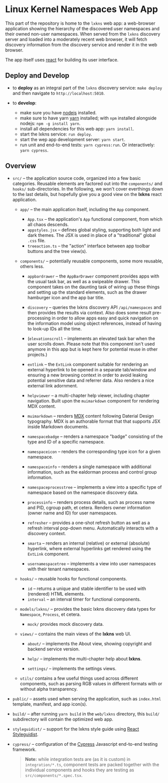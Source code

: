 # Linux Kernel Namespaces Web App

This part of the repository is home to the `lxkns` web app: a web-browser
application showing the hierarchy of the discovered user namespaces and their
owned non-user namespaces. When served from the `lxkns` discovery server and
loaded into a moderately recent web browser, it will fetch discovery information
from the discovery service and render it in the web browser.

The app itself uses [react](https://reactjs.org) for building its user
interface.

## Deploy and Develop

- to **deploy** as an integral part of the `lxkns` discovery service: `make
  deploy` and then navigate to `http://localhost:5010`.

- to **develop**:
  - make sure you have [nodejs](https://nodejs.org) installed.
  - make sure to have yarn [yarn](https://yarnpkg.com/) installed; with `npm`
    installed alongside nodejs: `npm -g install yarn`.
  - install all dependencies for this web app: `yarn install`.
  - start the lxkns service: `run deploy`.
  - start the wep app development server: `yarn start`.
  - run unit and end-to-end tests: `yarn cypress:run`. Or interactively: `yarn
    cypress`.

## Overview

- `src/` – the application source code, organized into a few basic categories.
  Reusable elements are factored out into the `components/` and `hooks/`
  sub-directories. In the following, we won't cover everthings down to the last
  details, but hopefully give you a good view on the **lxkns** react
  application.

  - `app/` – the main application itself, including the `App` component.
    - `App.tsx` – the application's `App` functional component, from which all
      chaos descends.
    - `appstyles.jsx` – defines global styling, supporting both light and dark
      themes. The JSX is used in place of a "traditional" global `.css` file.
    - `treeaction.ts` – the "action" interface between app toolbar buttons and
      the tree view(s).

  - `components/` – potentially reusable components, some more reusable, others
    less.

    - `appbardrawer` – the `AppBarDrawer` component provides apps with the
      usual task bar, as well as a swipeable drawer. This component takes on
      the daunting task of wiring up these things and setting up the standard
      elements, such as the drawer hamburger icon and the app bar title.

    - `discovery` – queries the lxkns discovery API `/api/namespaces` and then
      provides the results via context. Also does some result pre-processing in
      order to allow apps easy and quick navigation on the information model
      using object references, instead of having to look-up IDs all the time.

    - (`elevationscroll` – implements an elevated task bar when the user scrolls
      down. Please note that this component isn't used anymore in this app but
      is kept here for potential reuse in other projects.)

    - `extlink` – the `ExtLink` component suitable for rendering an external
      hyperlink to be opened in a separate tab/window and ensuring a new
      browsing context in order to avoid leaking potential sensitive data and
      referrer data. Also renders a nice external link adornment.

    - `helpviewer` – a multi-chapter help viewer, including chapter navigation.
      Built upon the `muimarkdown` component for rendering MDX content.

    - `muimarkdown` – renders [MDX](https://mdxjs.com/) content following
      Daterial Design typography. MDX is an authorable format that that supports
      JSX inside Markdown documents.

    - `namespacebadge` – renders a namespace "badge" consisting of the type and
      ID of a specific namespace.

    - `namespaceicon` – renders the corresponding type icon for a given
      namespace.

    - `namespaceinfo` – renders a single namespace with additional information,
      such as the ealdorman process and control group information.

    - `namespaceprocesstree` – implements a view into a specific type of
      namespace based on the namespace discovery data.

    - `processinfo` – renders process details, such as process name and PID,
      cgroup path, et cetera. Renders owner information (owner name and ID) for
      user namespaces.

    - `refresher` – provides a one-shot refresh button as well as a refresh
      interval pop-down menu. Automatically interacts with a discovery context.

    - `smarta` – renders an internal (relative) or external (absolute)
      hyperlink, where external hyperlinks get rendered using the `ExtLink`
      component.

    - `usernamespacetree` – implements a view into user namespaces with their
      tenant namespaces.

  - `hooks/` – reusable hooks for functional components.
    - `id` – returns a unique and stable identifier to be used with (rendered)
      HTML elements.
    - `interval` – an interval timer for functional components.

  - `models/lxkns/` – provides the basic lxkns discovery data types for
      `Namespace`, `Process`, et cetera.

    - `mock/` provides mock discovery data.

  - `views/` – contains the main views of the **lxkns** web UI.

    - `about/` – implements the About view, showing copyright and backend service
      version.

    - `help/` – implements the multi-chapter help about **lxkns**.

    - `settings/` – implements the settings views.

  - `utils/` contains a few useful things used across different components, such
    as parsing RGB values in different formats with or without alpha
    transparency.

- `public/` – assets used when serving the application, such as `index.html`
  template, manifest, and app icon(s).

- `build/` – after running `yarn build` in the `web/lxkns` directory, this
  `build/` subdirectory will contain the optimized web app.

- `styleguidist/` – support for the lxkns style guide using [React
  Styleguidist](https://react-styleguidist.js.org/).

- `cypress/` – configuration of the [Cypress](https://cypress.io) Javascript
  end-to-end testing framework.

  > **Note:** while integration tests are (as it is custom) in
  > `integration/*.ts`, component tests are packed together with the individual
  > components and hooks they are testing as `src/components/*.spec.tsx`.
